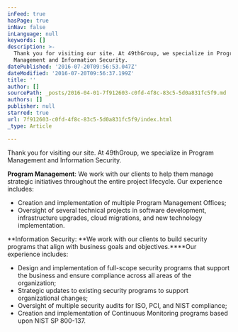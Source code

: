 ```yaml
---
inFeed: true
hasPage: true
inNav: false
inLanguage: null
keywords: []
description: >-
  Thank you for visiting our site. At 49thGroup, we specialize in Program
  Management and Information Security. 
datePublished: '2016-07-20T09:56:53.047Z'
dateModified: '2016-07-20T09:56:37.199Z'
title: ''
author: []
sourcePath: _posts/2016-04-01-7f912603-c0fd-4f8c-83c5-5d0a831fc5f9.md
authors: []
publisher: null
starred: true
url: 7f912603-c0fd-4f8c-83c5-5d0a831fc5f9/index.html
_type: Article

---
```

Thank you for visiting our site. At 49thGroup, we specialize in Program Management and Information Security. 

**Program Management**: We work with our clients to help them manage strategic initiatives throughout the entire project lifecycle. Our experience includes:

* Creation and implementation of multiple Program Management Offices;
* Oversight of several technical projects in software development, infrastructure upgrades, cloud migrations, and new technology implementation. 

**Information Security: **We work with our clients to build security programs that align with business goals and objectives.****Our experience includes:

* Design and implementation of full-scope security programs that support the business and ensure compliance across all areas of the organization;
* Strategic updates to existing security programs to support organizational changes;
* Oversight of multiple security audits for ISO, PCI, and NIST compliance;
* Creation and implementation of Continuous Monitoring programs based upon NIST SP 800-137\.